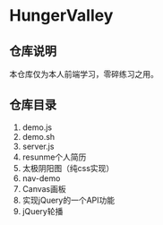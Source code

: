 # HungerValley

## 仓库说明
本仓库仅为本人前端学习，零碎练习之用。

## 仓库目录
1. demo.js
2. demo.sh
3. server.js
4. resunme个人简历
5. 太极阴阳图（纯css实现）
6. nav-demo
7. Canvas画板
8. 实现jQuery的一个API功能
9. jQuery轮播